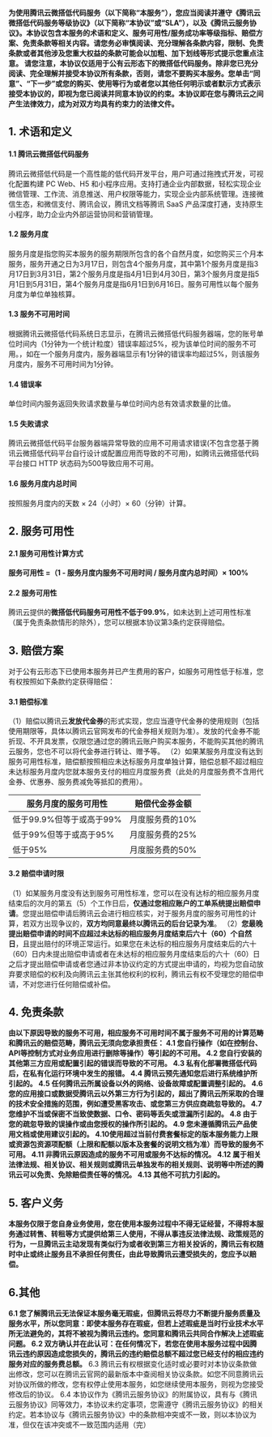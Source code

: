 **为使用腾讯云微搭低代码服务（以下简称“本服务”），您应当阅读并遵守《腾讯云微搭低代码服务等级协议》（以下简称“本协议”或“SLA”），以及《腾讯云服务协议》。本协议包含本服务的术语和定义、服务可用性/服务成功率等级指标、赔偿方案、免责条款等相关内容。请您务必审慎阅读、充分理解各条款内容，限制、免责条款或者其他涉及您重大权益的条款可能会以加粗、加下划线等形式提示您重点注意。
请您注意，本协议仅适用于公有云形态下的微搭低代码服务。除非您已充分阅读、完全理解并接受本协议所有条款，否则，请您不要购买本服务。您单击“同意”、“下一步”或您的购买、使用等行为或者您以其他任何明示或者默示方式表示接受本协议的，即视为您已阅读并同意本协议的约束。本协议即在您与腾讯云之间产生法律效力，成为对双方均具有约束力的法律文件。**
## 1. 术语和定义
#### 1.1 腾讯云微搭低代码服务
腾讯云微搭低代码是一个高性能的低代码开发平台，用户可通过拖拽式开发，可视化配置构建 PC Web、H5 和小程序应用。支持打通企业内部数据，轻松实现企业微信管理、工作流、消息推送、用户权限等能力，实现企业内部系统管理。连接微信生态，和微信支付、腾讯会议，腾讯文档等腾讯 SaaS 产品深度打通，支持原生小程序，助力企业内外部运营协同和营销管理。
#### 1.2 服务月度
服务月度是指您购买本服务的服务期限所包含的各个自然月度，如您购买三个月本服务，服务开通之日为3月17日，则包含4个服务月度，其中第1个服务月度是指3月17日到3月31日，第2个服务月度是指4月1日到4月30日，第3个服务月度是指5月1日到5月31日，第4个服务月度是指6月1日到6月16日。服务可用性以每个服务月度为单位单独核算。
#### 1.3 服务不可用时间
根据腾讯云微搭低代码系统日志显示，在腾讯云微搭低代码服务器端，您的账号单位时间内（1分钟为一个统计粒度）错误率超过5%，视为该单位时间的服务不可用。，如在一个服务月度内，服务器端显示有1分钟的错误率均超过5%，则该服务月度内，服务不可用时间为1分钟。
#### 1.4 错误率
单位时间内服务返回失败请求数量与单位时间内总有效请求数量的比值。
#### 1.5 失败请求	
腾讯云微搭低代码平台服务器端异常导致的应用不可用请求错误(不包含您基于腾讯云微搭低代码平台自行设计或配置应用而导致的不可用)，如腾讯云微搭低代码平台接口 HTTP 状态码为500导致应用不可用。
#### 1.6 服务月度内总时间
按照服务月度内的天数 × 24（小时）× 60（分钟）计算。
## 2. 服务可用性
#### 2.1 服务可用性计算方式
**服务可用性 =（1 - 服务月度内服务不可用时间 / 服务月度内总时间）× 100%**
#### 2.2 服务可用性
腾讯云提供的**微搭低代码服务可用性不低于99.9%**，如未达到上述可用性标准（属于免责条款情形的除外），您可以根据本协议第3条约定获得赔偿。
## 3. 赔偿方案
对于公有云形态下已使用本服务并已产生费用的客户，如服务可用性低于标准，您有权按照如下条款约定获得赔偿：
#### 3.1 赔偿标准
（1）赔偿以腾讯云**发放代金券**的形式实现，您应当遵守代金券的使用规则（包括使用期限等，具体以腾讯云官网发布的代金券相关规则为准）。发放的代金券不能折现、不开具发票，仅限您通过您的腾讯云账户购买本服务，不能购买其他的腾讯云服务，您也不可以将代金券进行转让、赠予等。
（2）如果某服务月度没有达到服务可用性标准，赔偿额按照相应未达标服务月度单独计算，赔偿总额不超过相应未达标服务月度内您就本服务支付的相应月度服务费（此处的月度服务费不含用代金券、优惠券、服务费减免等抵扣的费用）。
		
| 服务月度的服务可用性 | 赔偿代金券金额 | 
|---------|---------|
| 低于99.9%但等于或高于99% | 月度服务费的10% | 
| 低于99%但等于或高于95% | 月度服务费的25% | 
| 低于95% | 月度服务费的50% | 

#### 3.2 赔偿申请时限
（1）如某服务月度没有达到服务可用性标准，您可以在没有达标的相应服务月度结束后的次月的第五（5）个工作日后，**仅通过您相应账户的工单系统提出赔偿申请**。您提出赔偿申请后腾讯云会进行相应核实，对于服务月度的服务可用性的计算，若双方出现争议的，**双方均同意最终以腾讯云的后台记录为准**。
（2）**您最晚提出赔偿申请的时间不应超过未达标的相应服务月度结束后六十（60）个自然日**，且提出赔付的环境正常运行。如果您在未达标的相应服务月度结束后的六十（60）日内未提出赔偿申请或者在未达标的相应服务月度结束后的六十（60）日之后才提出赔偿申请或者您通过非本协议约定的方式提出申请的，均视为您自动放弃要求赔偿的权利及向腾讯云主张其他权利的权利，腾讯云有权不受理您的赔偿申请，不对您进行任何赔偿或补偿。
## 4. 免责条款
**由以下原因导致的服务不可用，相应服务不可用时间不属于服务不可用的计算范畴和腾讯云的赔偿范畴，腾讯云无须向您承担责任：
4.1 您自行操作（如在控制台、API等控制方式对业务应用进行删除等操作）等引起的不可用。
4.2 您自行安装的其他第三方应用或配置引起的错误而导致的不可用。
4.3 私有化部署微搭低代码后，在私有化运行环境中发生的报错。
4.4 腾讯云预先通知您后进行系统维护所引起的。
4.5 任何腾讯云所属设备以外的网络、设备故障或配置调整引起的。
4.6 您的应用接口或数据受腾讯云以外第三方行为引起的，超出了腾讯云所采取的合理的技术安全措施的范围，例如遭受黑客攻击、或您第三方供应商疏忽导致的。
4.7 您维护不当或保密不当致使数据、口令、密码等丢失或泄漏所引起的。
4.8 由于您的疏忽导致的误操作或由您授权的操作所引起的。
4.9 您未遵循腾讯云产品使用文档或使用建议引起的。
4.10使用超过当前付费套餐标定的版本服务能力上限或资源包资源项配额（上限和配额以版本及套餐的说明文档为准）而导致的服务不可用。
4.11 非腾讯云原因造成的服务不可用或服务不达标的情况。
4.12 属于相关法律法规、相关协议、相关规则或腾讯云单独发布的相关规则、说明等中所述的腾讯云可以免责、免除赔偿责任等的情况。
4.13 其他不可抗力引起的。**
## 5. 客户义务
**本服务仅限于您自身业务使用，您在使用本服务过程中不得无证经营，不得将本服务通过转售、转租等方式提供给第三人使用，不得从事违反法律法规、政策规范的行为，一旦腾讯云主动发现有类似行为或者收到第三方相关投诉的，腾讯云有权随时中止或终止服务且不承担任何责任，由此导致腾讯云遭受损失的，您应予以赔偿。**
## 6.其他
**6.1 您了解腾讯云无法保证本服务毫无瑕疵，但腾讯云将尽力不断提升服务质量及服务水平，所以您同意：即使本服务存在瑕疵，但若上述瑕疵是当时行业技术水平所无法避免的，其将不被视为腾讯云违约。您同意和腾讯云共同合作解决上述瑕疵问题。
6.2 双方确认并在此认可：在任何情况下，若您在使用本服务过程中因腾讯云违约原因造成您损失的，腾讯云的违约赔偿总额不超过您已经支付的相应违约服务对应的服务费总额。**
6.3 腾讯云有权根据变化适时或必要时对本协议条款做出修改，您可以在腾讯云官网的最新版本中查阅相关协议条款。如您不同意腾讯云对协议所做的修改，您有权停止使用本服务，如您继续使用本服务，则视为您接受修改后的协议。
6.4 本协议作为《腾讯云服务协议》的附属协议，具有与《腾讯云服务协议》同等效力，本协议未约定事项，您需遵守《腾讯云服务协议》的相关约定。若本协议与《腾讯云服务协议》中的条款相冲突或不一致，则以本协议为准，但仅在该冲突或不一致范围内适用（完）

